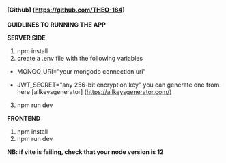 <!-- **BLINDSPOT TECHINAL INTERVIEW TEST** -->

<!-- ### applicant_name: Theophilus Boakye -->

#### [Github] (https://github.com/THEO-184)

**GUIDLINES TO RUNNING THE APP**

**SERVER SIDE**

1. npm install
2. create a .env file with the following variables

- MONGO_URI="your mongodb connection uri"

- JWT_SECRET="any 256-bit encryption key"
  you can generate one from here [allkeysgenerator] (https://allkeysgenerator.com/)

3. npm run dev

**FRONTEND**

1. npm install
2. npm run dev

**NB: if vite is failing, check that your node version is 12**
